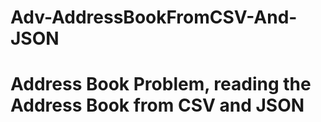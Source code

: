 # Adv-AddressBookFromCSV-And-JSON 
# Address Book Problem, reading the Address Book from CSV and JSON
